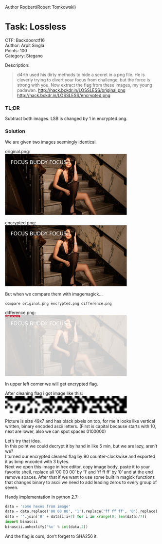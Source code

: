 Author Rodbert(Robert Tomkowski)

# Task: Lossless
CTF: Backdoorctf16  
Author: Arpit Singla  
Points: 100  
Category: Stegano  

Description:  
> d4rth used his dirty methods to hide a secret in a png file. He is cleverly trying to divert your focus from challenge, but the force is strong with you. Now extract the flag from these images, my young padawan.
http://hack.bckdr.in/LOSSLESS/original.png
http://hack.bckdr.in/LOSSLESS/encrypted.png

### TL;DR
Subtract both images. LSB is changed by 1 in encrypted.png.

### Solution
We are given two images seemingly identical.

original.png:  
![original.png](original.png)

encrypted.png:  
![encrypted.png](encrypted.png)

But when we compare them with imagemagick…
```shell
compare original.png encrypted.png difference.png
```
difference.png:  
![difference.png](difference.png)

In upper left corner we will get encrypted flag.

After cleaning flag i got image like this:  
![solution.png](solution.png)

Picture is size 49x7 and has black pixels on top, for me it looks like vertical written, binary encoded ascii letters. (First is capital because starts with 10, next are lower, also we can spot spaces 0100000)

Let’s try that idea.  
In this point we could decrypt it by hand in like 5 min, but we are lazy, aren’t we?  
I turned our encrypted cleaned flag by 90 counter-clockwise and exported it as bmp encoded with 3 bytes.  
Next we open this image in hex editor, copy image body, paste it to your favorite shell, replace all ‘00 00 00’ by ‘1‘ and ‘ff ff ff’ by ‘0’ and at the end remove spaces. After that if we want to use some built in magick functions that changes binary to ascii we need to add leading zeros to every group of seven.

Handy implementation in python 2.7:
```python
data = 'some hexes from image'
data = data.replace('00 00 00', '1').replace('ff ff ff', '0').replace(' ', '')
data = ''.join['0' + data[i:i+7] for i in xrange(0, len(data)/7)]
import binascii
binascii.unhexlify('%x' % int(data,2))
```
And the flag is ours, don’t forget to SHA256 it.
